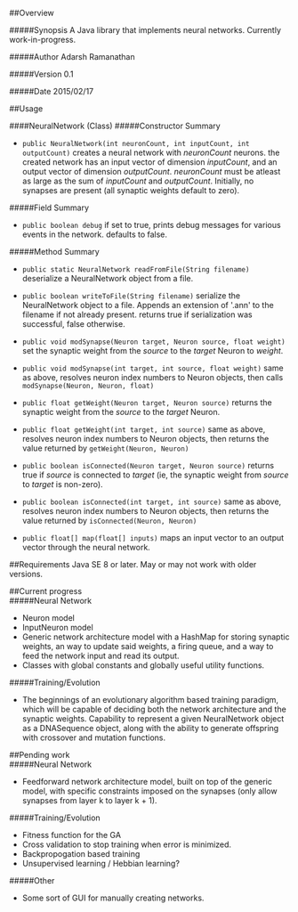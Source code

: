 ##Overview

#####Synopsis
A Java library that implements neural networks. Currently work-in-progress.

#####Author
Adarsh Ramanathan

#####Version
0.1

#####Date
2015/02/17

##Usage

####NeuralNetwork	(Class)
#####Constructor Summary
- `public NeuralNetwork(int neuronCount, int inputCount, int outputCount)`
creates a neural network with _neuronCount_ neurons. the created network has an input vector of dimension _inputCount_, and an output vector of dimension _outputCount_.
_neuronCount_ must be atleast as large as the sum of _inputCount_ and _outputCount_.
Initially, no synapses are present (all synaptic weights default to zero).

#####Field Summary
- `public boolean debug`
if set to true, prints debug messages for various events in the network. defaults to false.

#####Method Summary
- `public static NeuralNetwork readFromFile(String filename)`
deserialize a NeuralNetwork object from a file.

- `public boolean writeToFile(String filename)`
serialize the NeuralNetwork object to a file. Appends an extension of '.ann' to the filename if not already present.
returns true if serialization was successful, false otherwise.

- `public void modSynapse(Neuron target, Neuron source, float weight)`
set the synaptic weight from the _source_ to the _target_ Neuron to _weight_.

- `public void modSynapse(int target, int source, float weight)`
same as above, resolves neuron index numbers to Neuron objects, then calls `modSynapse(Neuron, Neuron, float)`

- `public float getWeight(Neuron target, Neuron source)`
returns the synaptic weight from the _source_ to the _target_ Neuron.

- `public float getWeight(int target, int source)`
same as above, resolves neuron index numbers to Neuron objects, then returns the value returned by `getWeight(Neuron, Neuron)`

- `public boolean isConnected(Neuron target, Neuron source)`
returns true if _source_ is connected to _target_ (ie, the synaptic weight from _source_ to _target_ is non-zero).

- `public boolean isConnected(int target, int source)`
same as above, resolves neuron index numbers to Neuron objects, then returns the value returned by `isConnected(Neuron, Neuron)`
	
- `public float[] map(float[] inputs)`
maps an input vector to an output vector through the neural network.

##Requirements
Java SE 8 or later. May or may not work with older versions.				

##Current progress	
#####Neural Network
- Neuron model
- InputNeuron model
- Generic network architecture model with a HashMap for storing synaptic weights, an way to update said weights, a firing queue, and a way to feed the network input and read its output.
- Classes with global constants and globally useful utility functions.
			
#####Training/Evolution
- The beginnings of an evolutionary algorithm based training paradigm, which will be capable of deciding both the network architecture and the synaptic weights.
Capability to represent a given NeuralNetwork object as a DNASequence object, along with the ability to generate offspring with crossover and mutation functions.

##Pending work	
#####Neural Network
- Feedforward network architecture model, built on top of the generic model, with specific constraints imposed on the synapses (only allow synapses from layer k to layer k + 1).
			
#####Training/Evolution
- Fitness function for the GA
- Cross validation to stop training when error is minimized.
- Backpropogation based training
- Unsupervised learning / Hebbian learning?

#####Other
- Some sort of GUI for manually creating networks.